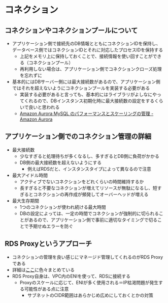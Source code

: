 # コネクション

## コネクションやコネクションプールについて

- アプリケーション側で接続先のDB情報とともにコネクションIDを保持し、データベース側ではコネクションIDとそれに対応したプロセスIDを保持する
  - 上記をメモリ上に保持しておくことで、接続情報を使い回すことができる（コネクションプール）
  - 再利用しない場合は、アプリケーション側でコネクションクローズ処理を忘れずに
- 基本的にはDBサーバー側には最大接続数があるので、アプリケーション側ではそれを超えないようにコネクションプールを実装する必要がある
  - 実装する必要があると言っても、基本的にはライブラリがよしなにやってくれるので、DBインスタンス初期化時に最大接続数の設定をするくらいで良いと思われる
  - [Amazon Aurora MySQL のパフォーマンスとスケーリングの管理 - Amazon Aurora](https://docs.aws.amazon.com/ja_jp/AmazonRDS/latest/AuroraUserGuide/AuroraMySQL.Managing.Performance.html)

## アプリケーション側でのコネクション管理の詳細

- 最大接続数
  - 少なすぎると処理待ちが多くなるし、多すぎるとDB側に負荷がかかる
  - DB側の最大接続数を超えないようにする
    - 例えばRDSだと、インスタンスタイプによって異なるので注意
- 最大アイドル時間
  - アクティブでないコネクションをどれくらいの時間維持するか
  - 長すぎると不要なコネクションが増えてリソースが無駄になるし、短すぎるとコネクションの再作成が頻発してオーバーヘッドが増える
- 最大生存期間
  - 1つのコネクションが使われ続ける最大時間
  - DBの設定によっては、一定の時間でコネクションが強制的に切られることがあるので、アプリケーション側で事前に適切なタイミングで切ることで予期せぬエラーを防ぐ

## RDS Proxyというアプローチ

- コネクションの管理を良い感じにマネージド管理してくれるのがRDS Proxyである
- 詳細は[ここ](https://github.com/nyuusen/TIL/blob/de7727820ca1fc9f8e3f39003df022446116edfc/reading/003_AWS%E8%A8%AD%E8%A8%88%E3%82%B9%E3%82%AD%E3%83%AB%E3%82%A2%E3%83%83%E3%83%97%E3%82%AC%E3%82%A4%E3%83%89.md#rds-proxy)に色々まとめている
- RDS Proxy自身は、VPC内のENIを使って、RDSに接続する
  - Proxyのスケールに応じて、ENIが多く使用される＝IP枯渇問題が発生する可能性がある点に注意
    - サブネットのCIDR範囲はあらかじめ広めにしておくとかの対策